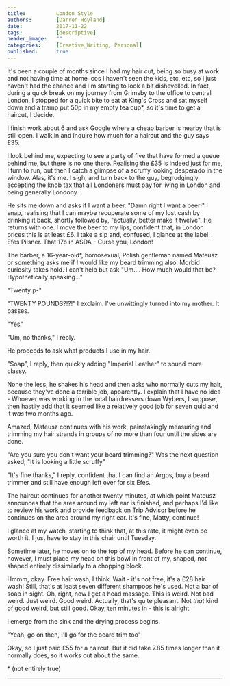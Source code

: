 ```yaml
---
title:          London Style
authors:        [Darren Hoyland]
date:           2017-11-22
tags:           [descriptive]
header_image:   ""
categories:     [Creative_Writing, Personal]
published:      true
---
```


It's been a couple of months since I had my hair cut, being so busy at work and not having time at home 'cos I haven't seen the kids, etc, etc, so I just haven't had the chance and I'm starting to look a bit dishevelled. In fact, during a quick break on my journey from Grimsby to the office to central London, I stopped for a quick bite to eat at King's Cross and sat myself down and a tramp put 50p in my empty tea cup*, so it's time to get a haircut, I decide. 

I finish work about 6 and ask Google where a cheap barber is nearby that is still open. I walk in and inquire how much for a haircut and the guy says £35. 

I look behind me, expecting to see a party of five that have formed a queue behind me, but there is no one there. Realising the £35 is indeed just for me, I turn to run, but then I catch a glimpse of a scruffy looking desperado in the window. Alas, it's me. I sigh, and turn back to the guy, begrudgingly accepting the knob tax that all Londoners must pay for living in London and being generally Londony. 

He sits me down and asks if I want a beer. "Damn right I want a beer!" I snap, realising that I can maybe recuperate some of my lost cash by drinking it back, shortly followed by, "actually, better make it twelve". He returns with one. I move the beer to my lips, confident that, in London prices this is at least £6. I take a sip and, confused, I glance at the label: Efes Pilsner. That 17p in ASDA - Curse you, London! 

The barber, a 16-year-old*, homosexual, Polish gentleman named Mateusz or something asks me if I would like my beard trimming also. Morbid curiosity takes hold. I can't help but ask "Um.... How much would that be? Hypothetically speaking..."  

"Twenty p-" 

"TWENTY POUNDS?!?!" I exclaim. I've unwittingly turned into my mother. It passes. 

"Yes" 

"Um, no thanks," I reply. 

He proceeds to ask what products I use in my hair.  

"Soap", I reply, then quickly adding "Imperial Leather" to sound more classy.  

None the less, he shakes his head and then asks who normally cuts my hair, because they've done a terrible job, apparently. I explain that I have no idea - Whoever was working in the local hairdressers down Wybers, I suppose, then hastily add that it seemed like a relatively good job for seven quid and it *was* two months ago. 

Amazed, Mateusz continues with his work, painstakingly measuring and trimming my hair strands in groups of no more than four until the sides are done.  

"Are you sure you don't want your beard trimming?" Was the next question asked, "It is looking a little scruffy" 

"It's fine thanks," I reply, confident that I can find an Argos, buy a beard trimmer and still have enough left over for six Efes.  

The haircut continues for another twenty minutes, at which point Mateusz announces that the area around my left ear is finished, and perhaps I'd like to review his work and provide feedback on Trip Advisor before he continues on the area around my right ear. It's fine, Matty, continue! 

I glance at my watch, starting to think that, at this rate, it might even be worth it. I just have to stay in this chair until Tuesday. 

Sometime later, he moves on to the top of my head. Before he can continue, however, I must place my head on this bowl in front of my, shaped, not shaped entirely dissimilarly to a chopping block.  

Hmmm, okay. Free hair wash, I think. Wait - it's not free, it's a £28 hair wash! Still, that's at least seven different shampoos he's used. Not a bar of soap in sight. Oh, right, now I get a head massage. This is weird. Not bad weird. Just weird. Good weird. Actually, that's quite pleasant. Not *that* kind of good weird, but still good. Okay, ten minutes in - this is alright.  

I emerge from the sink and the drying process begins.  

"Yeah, go on then, I'll go for the beard trim too" 

Okay, so I just paid £55 for a haircut. But it did take 7.85 times longer than it normally does, so it works out about the same. 

\* (not entirely true) 


---
